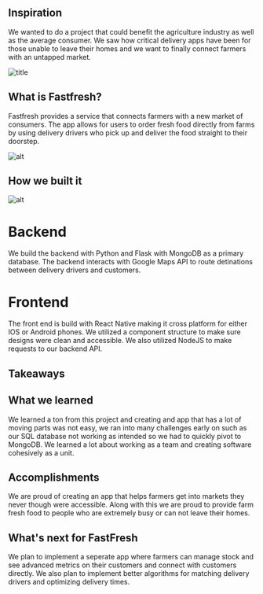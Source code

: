 ## Inspiration
We wanted to do a project that could benefit the agriculture industry as well as the average consumer.
We saw how critical delivery apps have been for those unable to leave their homes and we want to finally connect farmers with an untapped market.

![title](https://media.discordapp.net/attachments/880483539244683305/1031254117567443054/Screen_Shot_2022-10-16_at_12.14.15_PM.png)

## What is Fastfresh? 
 Fastfresh provides a service that connects farmers with a new market of consumers. The app allows for users to order fresh food directly from farms by using delivery drivers who pick up and deliver the food straight to their doorstep. 

 ![alt](https://cdn.discordapp.com/attachments/880483539244683305/1031255891099516939/resizedgif.gif ) 

## How we built it 
![alt](https://media.discordapp.net/attachments/880483539244683305/1031257947902328894/Screen_Shot_2022-10-16_at_12.30.50_PM.png?width=1530&height=1054)
# Backend
We build the backend with Python and Flask with MongoDB as a primary database. The backend interacts with Google Maps API to route detinations between delivery drivers and customers.

# Frontend
The front end is build with React Native making it cross platform for either IOS or Android phones. We utilized a component structure to make sure designs were clean and accessible. We also utilized NodeJS to make requests to our backend API.

## Takeaways
## What we learned
We learned a ton from this project and creating and app that has a lot of moving parts was not easy, we ran into many challenges early on such as our SQL database not working as intended so we had to quickly pivot to MongoDB. We learned a lot about working as a team and creating software cohesively as a unit.

## Accomplishments
We are proud of creating an app that helps farmers get into markets they never though were accessible. Along with this we are proud to provide farm fresh food to people who are extremely busy or can not leave their homes. 

## What's next for FastFresh
We plan to implement a seperate app where farmers can manage stock and see advanced metrics on their customers and connect with customers directly. We also plan to implement better algorithms for matching delivery drivers and optimizing delivery times.
